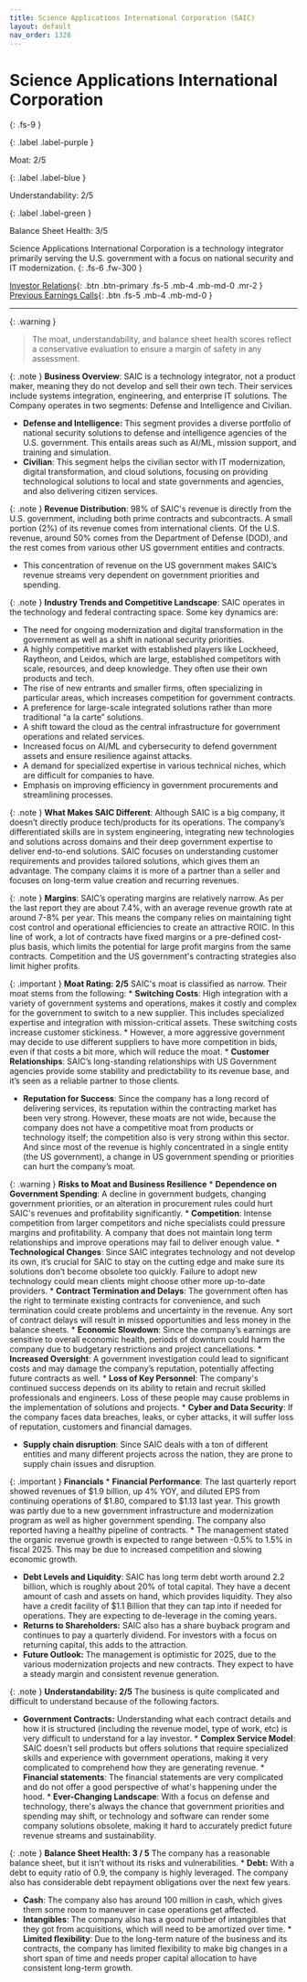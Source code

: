 ```yaml
---
title: Science Applications International Corporation (SAIC)
layout: default
nav_order: 1328
---
```


# Science Applications International Corporation
{: .fs-9 }

{: .label .label-purple }

Moat: 2/5

{: .label .label-blue }

Understandability: 2/5

{: .label .label-green }

Balance Sheet Health: 3/5

Science Applications International Corporation is a technology integrator primarily serving the U.S. government with a focus on national security and IT modernization.
{: .fs-6 .fw-300 }

[Investor Relations](https://www.google.com/search?q=SAIC+investor+relations){: .btn .btn-primary .fs-5 .mb-4 .mb-md-0 .mr-2 }
[Previous Earnings Calls](https://discountingcashflows.com/company/SAIC/transcripts/){: .btn .fs-5 .mb-4 .mb-md-0 }

---

{: .warning }
>The moat, understandability, and balance sheet health scores reflect a conservative evaluation to ensure a margin of safety in any assessment.



{: .note }
**Business Overview**: SAIC is a technology integrator, not a product maker, meaning they do not develop and sell their own tech. Their services include systems integration, engineering, and enterprise IT solutions. The Company operates in two segments: Defense and Intelligence and Civilian.

*   **Defense and Intelligence:** This segment provides a diverse portfolio of national security solutions to defense and intelligence agencies of the U.S. government. This entails areas such as AI/ML, mission support, and training and simulation.
*   **Civilian**: This segment helps the civilian sector with IT modernization, digital transformation, and cloud solutions, focusing on providing technological solutions to local and state governments and agencies, and also delivering citizen services.

{: .note }
**Revenue Distribution**: 98% of SAIC's revenue is directly from the U.S. government, including both prime contracts and subcontracts. A small portion (2%) of its revenue comes from international clients. Of the U.S. revenue, around 50% comes from the Department of Defense (DOD), and the rest comes from various other US government entities and contracts.
   *   This concentration of revenue on the US government makes SAIC’s revenue streams very dependent on government priorities and spending.

{: .note }
**Industry Trends and Competitive Landscape**: SAIC operates in the technology and federal contracting space. Some key dynamics are:
  * The need for ongoing modernization and digital transformation in the government as well as a shift in national security priorities.
  * A highly competitive market with established players like Lockheed, Raytheon, and Leidos, which are large, established competitors with scale, resources, and deep knowledge. They often use their own products and tech. 
   *   The rise of new entrants and smaller firms, often specializing in particular areas, which increases competition for government contracts.
  *   A preference for large-scale integrated solutions rather than more traditional “a la carte” solutions. 
   * A shift toward the cloud as the central infrastructure for government operations and related services.
  * Increased focus on AI/ML and cybersecurity to defend government assets and ensure resilience against attacks.
  *   A demand for specialized expertise in various technical niches, which are difficult for companies to have. 
  *   Emphasis on improving efficiency in government procurements and streamlining processes. 

{: .note }
**What Makes SAIC Different**: Although SAIC is a big company, it doesn’t directly produce tech/products for its operations. The company’s differentiated skills are in system engineering, integrating new technologies and solutions across domains and their deep government expertise to deliver end-to-end solutions. SAIC focuses on understanding customer requirements and provides tailored solutions, which gives them an advantage. The company claims it is more of a partner than a seller and focuses on long-term value creation and recurring revenues.

{: .note }
**Margins**: SAIC’s operating margins are relatively narrow. As per the last report they are about 7.4%, with an average revenue growth rate at around 7-8% per year. This means the company relies on maintaining tight cost control and operational efficiencies to create an attractive ROIC. In this line of work, a lot of contracts have fixed margins or a pre-defined cost-plus basis, which limits the potential for large profit margins from the same contracts. Competition and the US government's contracting strategies also limit higher profits.

{: .important }
**Moat Rating: 2/5**
   SAIC's moat is classified as narrow. Their moat stems from the following: 
    *   **Switching Costs**: High integration with a variety of government systems and operations, makes it costly and complex for the government to switch to a new supplier. This includes specialized expertise and integration with mission-critical assets. These switching costs increase customer stickiness.
     *  However, a more aggressive government may decide to use different suppliers to have more competition in bids, even if that costs a bit more, which will reduce the moat.
    *   **Customer Relationships**: SAIC’s long-standing relationships with US Government agencies provide some stability and predictability to its revenue base, and it’s seen as a reliable partner to those clients.
   *  **Reputation for Success**: Since the company has a long record of delivering services, its reputation within the contracting market has been very strong.
However, these moats are not wide, because the company does not have a competitive moat from products or technology itself; the competition also is very strong within this sector. And since most of the revenue is highly concentrated in a single entity (the US government), a change in US government spending or priorities can hurt the company’s moat. 

{: .warning }
**Risks to Moat and Business Resilience**
    *  **Dependence on Government Spending**: A decline in government budgets, changing government priorities, or an alteration in procurement rules could hurt SAIC's revenues and profitability significantly.
    *   **Competition**: Intense competition from larger competitors and niche specialists could pressure margins and profitability. A company that does not maintain long term relationships and improve operations may fail to deliver enough value. 
    *   **Technological Changes**: Since SAIC integrates technology and not develop its own, it’s crucial for SAIC to stay on the cutting edge and make sure its solutions don’t become obsolete too quickly. Failure to adopt new technology could mean clients might choose other more up-to-date providers.
    *   **Contract Termination and Delays**: The government often has the right to terminate existing contracts for convenience, and such termination could create problems and uncertainty in the revenue. Any sort of contract delays will result in missed opportunities and less money in the balance sheets.
    *   **Economic Slowdown**: Since the company’s earnings are sensitive to overall economic health, periods of downturn could harm the company due to budgetary restrictions and project cancellations.
    *    **Increased Oversight**: A government investigation could lead to significant costs and may damage the company’s reputation, potentially affecting future contracts as well. 
     * **Loss of Key Personnel**: The company's continued success depends on its ability to retain and recruit skilled professionals and engineers. Loss of these people may cause problems in the implementation of solutions and projects.
      * **Cyber and Data Security**: If the company faces data breaches, leaks, or cyber attacks, it will suffer loss of reputation, customers and financial damages. 
   *   **Supply chain disruption**: Since SAIC deals with a ton of different entities and many different projects across the nation, they are prone to supply chain issues and disruption.

{: .important }
**Financials**
    *   **Financial Performance**: The last quarterly report showed revenues of $1.9 billion, up 4% YOY, and diluted EPS from continuing operations of $1.80, compared to $1.13 last year. This growth was partly due to a new government infrastructure and modernization program as well as higher government spending. The company also reported having a healthy pipeline of contracts.
      *  The management stated the organic revenue growth is expected to range between -0.5% to 1.5% in fiscal 2025. This may be due to increased competition and slowing economic growth.
   *   **Debt Levels and Liquidity**: SAIC has long term debt worth around 2.2 billion, which is roughly about 20% of total capital. They have a decent amount of cash and assets on hand, which provides liquidity. They also have a credit facility of $1.1 Billion that they can tap into if needed for operations. They are expecting to de-leverage in the coming years.
   *   **Returns to Shareholders:** SAIC also has a share buyback program and continues to pay a quarterly dividend. For investors with a focus on returning capital, this adds to the attraction.
  *   **Future Outlook:** The management is optimistic for 2025, due to the various modernization projects and new contracts. They expect to have a steady margin and consistent revenue generation. 

{: .note }
**Understandability: 2/5**
The business is quite complicated and difficult to understand because of the following factors.
   *   **Government Contracts:** Understanding what each contract details and how it is structured (including the revenue model, type of work, etc) is very difficult to understand for a lay investor.
    *  **Complex Service Model**: SAIC doesn’t sell products but offers solutions that require specialized skills and experience with government operations, making it very complicated to comprehend how they are generating revenue.
     *   **Financial statements**: The financial statements are very complicated and do not offer a good perspective of what's happening under the hood.
    *  **Ever-Changing Landscape**: With a focus on defense and technology, there's always the chance that government priorities and spending may shift, or technology and software can render some company solutions obsolete, making it hard to accurately predict future revenue streams and sustainability.

{: .note }
**Balance Sheet Health: 3 / 5**
    The company has a reasonable balance sheet, but it isn’t without its risks and vulnerabilities.
     *   **Debt:** With a debt to equity ratio of 0.9, the company is highly leveraged. The company also has considerable debt repayment obligations over the next few years. 
   *   **Cash**: The company also has around 100 million in cash, which gives them some room to maneuver in case operations get affected.
  *   **Intangibles**: The company also has a good number of intangibles that they got from acquisitions, which will need to be amortized over time.
    *  **Limited flexibility**: Due to the long-term nature of the business and its contracts, the company has limited flexibility to make big changes in a short span of time and needs proper capital allocation to have consistent long-term growth.